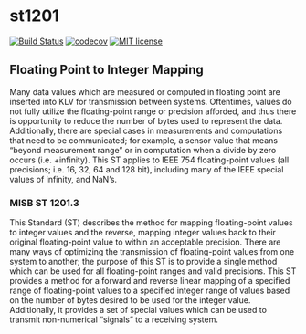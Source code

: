 # st1201

[![Build Status](https://travis-ci.org/jtejido/st1201.svg?branch=master)](https://travis-ci.org/jtejido/st1201) 
[![codecov](https://codecov.io/gh/jtejido/st1201/branch/master/graph/badge.svg)](https://codecov.io/gh/jtejido/st1201)
[![MIT license](http://img.shields.io/badge/license-MIT-brightgreen.svg)](http://opensource.org/licenses/MIT)


## Floating Point to Integer Mapping

Many data values which are measured or computed in floating point are inserted into KLV for
transmission between systems. Oftentimes, values do not fully utilize the floating-point range or
precision afforded, and thus there is opportunity to reduce the number of bytes used to represent
the data. Additionally, there are special cases in measurements and computations that need to be
communicated; for example, a sensor value that means “beyond measurement range” or in
computation when a divide by zero occurs (i.e. +infinity). This ST applies to IEEE 754 
floating-point values (all precisions; i.e. 16, 32, 64 and 128 bit), including many of the IEEE
special values of infinity, and NaN’s.

### MISB ST 1201.3

This Standard (ST) describes the method for mapping floating-point values to integer values and
the reverse, mapping integer values back to their original floating-point value to within an
acceptable precision. There are many ways of optimizing the transmission of floating-point
values from one system to another; the purpose of this ST is to provide a single method which
can be used for all floating-point ranges and valid precisions. This ST provides a method for a
forward and reverse linear mapping of a specified range of floating-point values to a specified
integer range of values based on the number of bytes desired to be used for the integer value.
Additionally, it provides a set of special values which can be used to transmit non-numerical
“signals” to a receiving system. 
